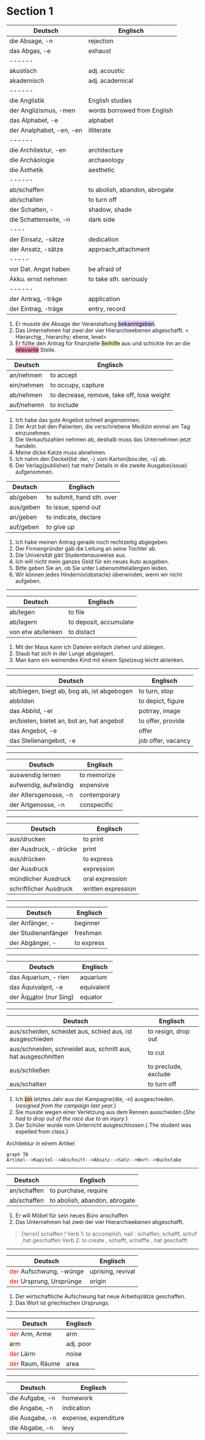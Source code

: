 
# Section 1

| Deutsch                  | Englisch                      |
| ------------------------ | ----------------------------- |
| die Absage, -n           | rejection                     |
| das Abgas, -e            | exhaust                       |
| ------                   |                               |
| akustisch                | adj. acoustic                 |
| akademisch               | adj. academical               |
| ------                   |                               |
| die Anglistik            | English studies               |
| der Anglizismus, -men    | words borrowed from English   |
| das Alphabet, -e         | alphabet                      |
| der Analphabet, -en, -en | illiterate                    |
| ------                   |                               |
| die Architektur, -en     | architecture                  |
| die Archäologie          | archaeology                   |
| die Ästhetik             | aesthetic                     |
| ------                   |                               |
| ab/schaffen              | to abolish, abandon, abrogate |
| ab/schalten              | to turn off                   |
| der Schatten, -          | shadow, shade                 |
| die Schattenseite,  -n   | dark side                     |
| ----                     |                               |
| der Einsatz, -sätze      | dedication                    |
| der Ansatz, -sätze       | approach,attachment           |
| -----                    |                               |
| vor Dat. Angst haben     | be afraid of                  |
| Akku. ernst nehmen       | to take sth. seriously        |
| ------                   |                               |
| der Antrag, -träge       | application                   |
| der Eintrag, -träge      | entry, record                 |

1. Er musste die Absage der Veranstaltung <mark style="background: #D2B3FFA6;">bekanntgeben</mark>.
2. Das Unternehmen hat zwei der vier Hierarchieebenen abgeschafft.  < Hierarch<u>ie</u> , hierarchy; ebene, level>
3. Er füllte den Antrag für finanzielle <mark style="background: #FFF3A3A6;">Beihilfe</mark> aus und schickte ihn an die <mark style="background: #FF5582A6;">relevante</mark> Stelle.


| Deutsch    | Englisch                                   |
| ---------- | ------------------------------------------ |
| an/nehmen  | to accept                                  |
| ein/nehmen | to occupy, capture                         |
| ab/nehmen  | to decrease, remove, take off, lose weight |
| auf/nehemn | to include                                 |

1. Ich habe das gute Angebot schnell angenommen.
2. Der Arzt bat den Patienten, die verschriebene Medizin einmal am Tag einzunehmen.
3. Die Verkaufszahlen nehmen ab, deshalb muss das Unternehmen jetzt handeln.
4. Meine dicke Katze muss abnehmen.
5. Ich nahm den Deckel{lid: der, -} vom Karton{box:der, -s} ab.
6. Der Verlag{publisher} hat mehr Details in die zweite Ausgabe{issue} aufgenommen.


| Deutsch   | Englisch                  |
| --------- | ------------------------- |
| ab/geben  | to submit, hand sth. over |
| aus/geben | to issue, spend out       |
| an/geben  | to indicate, declare      |
| auf/geben | to give up                |

1. Ich habe meinen Antrag gerade noch rechtzeitig abgegeben.
2. Der Firmengründer gab die Leitung an seine Tochter ab.
3. Die Universität gibt Studentenausweise aus.
4. Ich will nicht mein ganzes Geld für ein neues Auto ausgeben.
5. Bitte geben Sie an, ob Sie unter Lebensmittelallergien leiden.
6. Wir können jedes Hindernis{obstacle} überwinden, wenn wir nicht aufgeben.

_____

| Deutsch           | Englisch               |
| ----------------- | ---------------------- |
| ab/legen          | to file                |
| ab/lagern         | to deposit, accumulate |
| von etw ab/lenken | to distact             |

1. Mit der Maus kann ich Dateien einfach ziehen und ablegen.
2.  Staub hat sich in der Lunge abgelagert.
3. Man kann ein weinendes Kind mit einem Spielzeug leicht ablenken.

_____

| Deutsch                                    | Englisch           |
| ------------------------------------------ | ------------------ |
| ab/biegen, biegt ab, bog ab, ist abgebogen | to turn, stop      |
| abbilden                                   | to depict, figure  |
| das Abbild, -er                            | potrray, image     |
| an/bieten, bietet an, bot an, hat angebot  | to offer, provide  |
| das Angebot, -e                            | offer              |
| das Stellenangebot, -e                     | job offer, vacancy |

____


| Deutsch               | Englisch     |
| --------------------- | ------------ |
| auswendig lernen      | to memorize  |
| aufwendig, aufwändig  | expensive    |
| der Altersgenosse, -n | contemporary |
| der Artgenosse, -n    | conspecific  |

____


| Deutsch                | Englisch           |
| ---------------------- | ------------------ |
| aus/drucken            | to print           |
| der Ausdruck, - drücke | print              |
| aus/drücken            | to express         |
| der Ausdruck           | expression         |
| mündlicher Ausdruck    | oral expression    |
| schriftlicher Ausdruck | written expression |

_________

| Deutsch                | Englisch           |
| ---------------------- | ------------------ |
| der Anfänger, -        | beginner           |
| der Studienanfänger    | freshman           |
| der Abgänger, -        | to express         |

_____


| Deutsch                       | Englisch   |
| ----------------------------- | ---------- |
| das Aquarium, - rien          | aquarium   |
| das Äquival<u>e</u>nt, -e     | equivalent |
| der Äq<u>ua</u>tor (nur Sing) | equator    |

______


| Deutsch                                                       | Englisch             |
| ------------------------------------------------------------- | -------------------- |
| aus/scheiden, scheidet aus, schied aus, ist ausgeschieden     | to resign, drop out  |
| aus/schneiden, schneidet aus, schnitt aus, hat ausgeschnitten | to cut               |
| aus/schließen                                                 | to preclude, exclude |
| aus/schalten                                                  | to turn off          |

1. Ich <mark style="background: #FFB86CA6;">bin</mark> letztes Jahr aus der Kampagne{die, -n} ausgeschieden. {*resigned from the campaign last year.*}
2. Sie musste wegen einer Verletzung aus dem Rennen ausscheiden.{*She had to drop out of the race due to an injury.*}
3. Der Schüler wurde vom Unterricht ausgeschlossen.{ The student was expelled from class.}

Architektur in einem Artikel

```mermaid
graph TB
Artikel-->Kapitel-->Abschnitt-->Absatz-->Satz-->Wort-->Buchstabe

```
______

| Deutsch     | Englisch                      |
| ----------- | ----------------------------- |
| an/schaffen | to purchase, require          |
| ab/schaffen | to abolish, abandon, abrogate |

1. Er will Möbel für sein neues Büro anschaffen
2. Das Unternehmen hat zwei der vier Hierarchieebenen abgeschafft.

> [!error] schaffen !
> Verb 1: to accomplish, nail : schaffen, schafft, schuf ,hat geschaffen
> Verb 2: to create , schafft, schaffte , hat geschafft 

______


| Deutsch                                              | Englisch          |
| ---------------------------------------------------- | ----------------- |
| <font color="#ff0000">der</font> Aufschwung, -wünge  | uprising, revival |
| <font color="#ff0000">der</font> Ursprung, Ursprünge | origin            |

1. Der wirtschaftliche Aufschwung hat neue Arbeitsplätze geschaffen.
2. Das Wort ist griechischen Ursprungs.

______


| Deutsch                                      | Englisch  |
| -------------------------------------------- | --------- |
| <font color="#ff0000">der</font> Arm, Arme   | arm       |
| arm                                          | adj. poor |
| <font color="#ff0000">der </font>Lärm        | noise     |
| <font color="#ff0000">der</font> Raum, Räume | area      |

______


| Deutsch         | Englisch             |
| --------------- | -------------------- |
| die Aufgabe, -n | homework             |
| die Angabe, -n  | indication           |
| die Ausgabe, -n | expense, expenditure |
| die Abgabe, -n  | levy                 |
